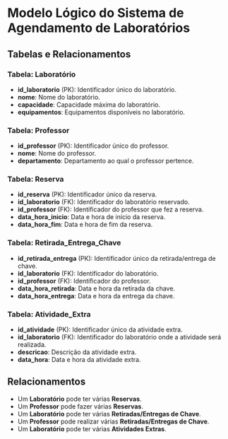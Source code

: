 # Modelo Lógico do Sistema de Agendamento de Laboratórios

## Tabelas e Relacionamentos

### Tabela: Laboratório
- **id_laboratorio** (PK): Identificador único do laboratório.
- **nome**: Nome do laboratório.
- **capacidade**: Capacidade máxima do laboratório.
- **equipamentos**: Equipamentos disponíveis no laboratório.

### Tabela: Professor
- **id_professor** (PK): Identificador único do professor.
- **nome**: Nome do professor.
- **departamento**: Departamento ao qual o professor pertence.

### Tabela: Reserva
- **id_reserva** (PK): Identificador único da reserva.
- **id_laboratorio** (FK): Identificador do laboratório reservado.
- **id_professor** (FK): Identificador do professor que fez a reserva.
- **data_hora_inicio**: Data e hora de início da reserva.
- **data_hora_fim**: Data e hora de fim da reserva.

### Tabela: Retirada_Entrega_Chave
- **id_retirada_entrega** (PK): Identificador único da retirada/entrega de chave.
- **id_laboratorio** (FK): Identificador do laboratório.
- **id_professor** (FK): Identificador do professor.
- **data_hora_retirada**: Data e hora da retirada da chave.
- **data_hora_entrega**: Data e hora da entrega da chave.

### Tabela: Atividade_Extra
- **id_atividade** (PK): Identificador único da atividade extra.
- **id_laboratorio** (FK): Identificador do laboratório onde a atividade será realizada.
- **descricao**: Descrição da atividade extra.
- **data_hora**: Data e hora da atividade extra.

## Relacionamentos
- Um **Laboratório** pode ter várias **Reservas**.
- Um **Professor** pode fazer várias **Reservas**.
- Um **Laboratório** pode ter várias **Retiradas/Entregas de Chave**.
- Um **Professor** pode realizar várias **Retiradas/Entregas de Chave**.
- Um **Laboratório** pode ter várias **Atividades Extras**.